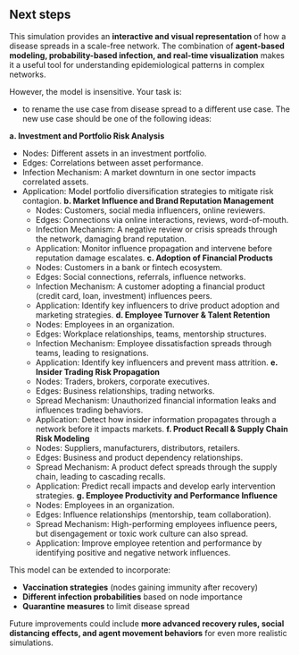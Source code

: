 ## Next steps
This simulation provides an **interactive and visual representation** of how a disease spreads in a scale-free network. The combination of **agent-based modeling, probability-based infection, and real-time visualization** makes it a useful tool for understanding epidemiological patterns in complex networks.

However, the model is insensitive. Your task is:
- to rename the use case from disease spread to a different use case. The new use case should be one of the following ideas:

**a. Investment and Portfolio Risk Analysis**
- Nodes: Different assets in an investment portfolio.
- Edges: Correlations between asset performance.
- Infection Mechanism: A market downturn in one sector impacts correlated assets.
- Application: Model portfolio diversification strategies to mitigate risk contagion.
**b. Market Influence and Brand Reputation Management**
  - Nodes: Customers, social media influencers, online reviewers.
  - Edges: Connections via online interactions, reviews, word-of-mouth.
  - Infection Mechanism: A negative review or crisis spreads through the network, damaging brand reputation.
  - Application: Monitor influence propagation and intervene before reputation damage escalates.
**c. Adoption of Financial Products**
  - Nodes: Customers in a bank or fintech ecosystem.
  - Edges: Social connections, referrals, influence networks.
  - Infection Mechanism: A customer adopting a financial product (credit card, loan, investment) influences peers.
  - Application: Identify key influencers to drive product adoption and marketing strategies.
**d. Employee Turnover & Talent Retention**
  - Nodes: Employees in an organization.
  - Edges: Workplace relationships, teams, mentorship structures.
  - Infection Mechanism: Employee dissatisfaction spreads through teams, leading to resignations.
  - Application: Identify key influencers and prevent mass attrition.
**e. Insider Trading Risk Propagation**
  - Nodes: Traders, brokers, corporate executives.
  - Edges: Business relationships, trading networks.
  - Spread Mechanism: Unauthorized financial information leaks and influences trading behaviors.
  - Application: Detect how insider information propagates through a network before it impacts markets.
**f. Product Recall & Supply Chain Risk Modeling**
  - Nodes: Suppliers, manufacturers, distributors, retailers.
  - Edges: Business and product dependency relationships.
  - Spread Mechanism: A product defect spreads through the supply chain, leading to cascading recalls.
  - Application: Predict recall impacts and develop early intervention strategies.
**g. Employee Productivity and Performance Influence**
  - Nodes: Employees in an organization.
  - Edges: Influence relationships (mentorship, team collaboration).
  - Spread Mechanism: High-performing employees influence peers, but disengagement or toxic work culture can also spread.
  - Application: Improve employee retention and performance by identifying positive and negative network influences.

This model can be extended to incorporate:
- **Vaccination strategies** (nodes gaining immunity after recovery)
- **Different infection probabilities** based on node importance
- **Quarantine measures** to limit disease spread

Future improvements could include **more advanced recovery rules, social distancing effects, and agent movement behaviors** for even more realistic simulations.

